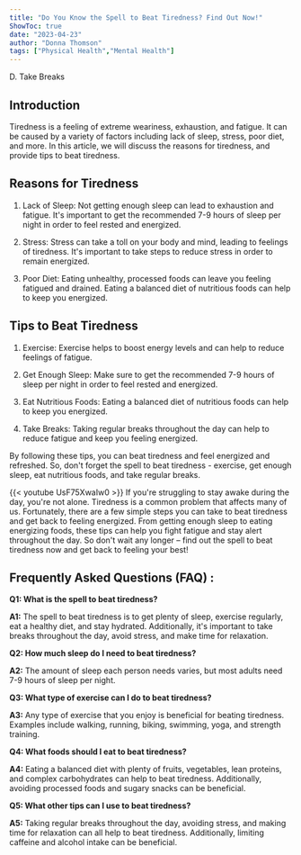 ```yaml
---
title: "Do You Know the Spell to Beat Tiredness? Find Out Now!"
ShowToc: true 
date: "2023-04-23"
author: "Donna Thomson" 
tags: ["Physical Health","Mental Health"]
---
```

D. Take Breaks

## Introduction

Tiredness is a feeling of extreme weariness, exhaustion, and fatigue. It can be caused by a variety of factors including lack of sleep, stress, poor diet, and more. In this article, we will discuss the reasons for tiredness, and provide tips to beat tiredness. 

## Reasons for Tiredness

1. Lack of Sleep: Not getting enough sleep can lead to exhaustion and fatigue. It's important to get the recommended 7-9 hours of sleep per night in order to feel rested and energized. 

2. Stress: Stress can take a toll on your body and mind, leading to feelings of tiredness. It's important to take steps to reduce stress in order to remain energized. 

3. Poor Diet: Eating unhealthy, processed foods can leave you feeling fatigued and drained. Eating a balanced diet of nutritious foods can help to keep you energized. 

## Tips to Beat Tiredness

1. Exercise: Exercise helps to boost energy levels and can help to reduce feelings of fatigue. 

2. Get Enough Sleep: Make sure to get the recommended 7-9 hours of sleep per night in order to feel rested and energized. 

3. Eat Nutritious Foods: Eating a balanced diet of nutritious foods can help to keep you energized. 

4. Take Breaks: Taking regular breaks throughout the day can help to reduce fatigue and keep you feeling energized. 

By following these tips, you can beat tiredness and feel energized and refreshed. So, don't forget the spell to beat tiredness - exercise, get enough sleep, eat nutritious foods, and take regular breaks.

{{< youtube UsF75XwaIw0 >}} 
If you're struggling to stay awake during the day, you're not alone. Tiredness is a common problem that affects many of us. Fortunately, there are a few simple steps you can take to beat tiredness and get back to feeling energized. From getting enough sleep to eating energizing foods, these tips can help you fight fatigue and stay alert throughout the day. So don't wait any longer – find out the spell to beat tiredness now and get back to feeling your best!

## Frequently Asked Questions (FAQ) :
**Q1: What is the spell to beat tiredness?**

**A1:** The spell to beat tiredness is to get plenty of sleep, exercise regularly, eat a healthy diet, and stay hydrated. Additionally, it's important to take breaks throughout the day, avoid stress, and make time for relaxation. 

**Q2: How much sleep do I need to beat tiredness?**

**A2:** The amount of sleep each person needs varies, but most adults need 7-9 hours of sleep per night. 

**Q3: What type of exercise can I do to beat tiredness?**

**A3:** Any type of exercise that you enjoy is beneficial for beating tiredness. Examples include walking, running, biking, swimming, yoga, and strength training. 

**Q4: What foods should I eat to beat tiredness?**

**A4:** Eating a balanced diet with plenty of fruits, vegetables, lean proteins, and complex carbohydrates can help to beat tiredness. Additionally, avoiding processed foods and sugary snacks can be beneficial. 

**Q5: What other tips can I use to beat tiredness?**

**A5:** Taking regular breaks throughout the day, avoiding stress, and making time for relaxation can all help to beat tiredness. Additionally, limiting caffeine and alcohol intake can be beneficial.





